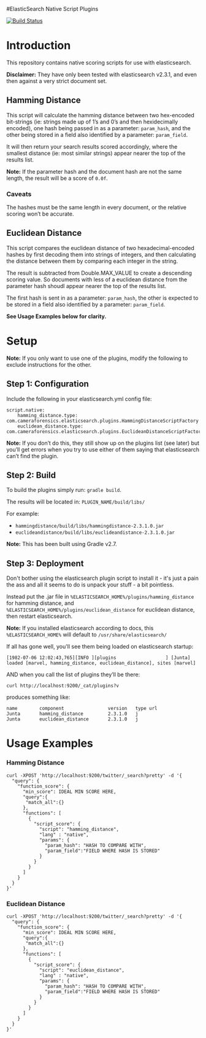 #ElasticSearch Native Script Plugins

[![Build Status](https://travis-ci.org/CameraForensics/elasticsearch-plugins.svg?branch=master)](https://travis-ci.org/CameraForensics/elasticsearch-plugins)

# Introduction
This repository contains native scoring scripts for use with elasticsearch. 

**Disclaimer:** They have only been tested with elasticsearch v2.3.1, and even then against a very strict document set.

## Hamming Distance
This script will calculate the hamming distance between two hex-encoded bit-strings (ie: strings made up of 1’s and 0’s and then hexidecimally encoded), one hash being passed in as a parameter: `param_hash`, and the other being stored in a field also identified by a parameter: `param_field`.

It will then return your search results scored accordingly, where the smallest distance (ie: most similar strings) appear nearer the top of the results list.

**Note:** If the parameter hash and the document hash are not the same length, the result will be a score of `0.0f`.

### Caveats
The hashes must be the same length in every document, or the relative scoring won’t be accurate.

## Euclidean Distance
This script compares the euclidean distance of two hexadecimal-encoded hashes by first decoding them into strings of integers, and then calculating the distance between them by comparing each integer in the string.

The result is subtracted from Double.MAX_VALUE to create a descending scoring value. So documents with less of a euclidean distance from the parameter hash shoudl appear nearer the top of the results list.

The first hash is sent in as a parameter: `param_hash`, the other is expected to be stored in a field also identified by a parameter: `param_field`.

**See Usage Examples below for clarity.**

# Setup
**Note:** If you only want to use one of the plugins, modify the following to exclude instructions for the other.

## Step 1: Configuration

Include the following in your elasticsearch.yml config file:

    script.native:
        hamming_distance.type: com.cameraforensics.elasticsearch.plugins.HammingDistanceScriptFactory
        euclidean_distance.type: com.cameraforensics.elasticsearch.plugins.EuclideanDistanceScriptFactory

**Note:** If you don’t do this, they still show up on the plugins list (see later) but you’ll get errors when you try to use either of them saying that elasticsearch can’t find the plugin.

## Step 2: Build
To build the plugins simply run: `gradle build`.

The results will be located in: `PLUGIN_NAME/build/libs/`

For example:

* `hammingdistance/build/libs/hammingdistance-2.3.1.0.jar`
* `euclideandistance/build/libs/euclideandistance-2.3.1.0.jar`

**Note:** This has been built using Gradle v2.7.

## Step 3: Deployment
Don't bother using the elasticsearch plugin script to install it - it's just a pain the ass and all it seems to do is unpack your stuff - a bit pointless.

Instead put the .jar file in `%ELASTICSEARCH_HOME%/plugins/hamming_distance` for hamming distance, and `%ELASTICSEARCH_HOME%/plugins/euclidean_distance` for euclidean distance, then restart elasticsearch.

**Note:** If you installed elasticsearch according to docs, this `%ELASTICSEARCH_HOME%` will default to `/usr/share/elasticsearch/`

If all has gone well, you'll see them being loaded on elasticsearch startup:

    [1982-07-06 12:02:43,765][INFO ][plugins                  ] [Junta] loaded [marvel, hamming_distance, euclidean_distance], sites [marvel]

AND when you call the list of plugins they’ll be there:

    curl http://localhost:9200/_cat/plugins?v

produces something like:

    name        component                version   type url
    Junta       hamming_distance         2.3.1.0   j
    Junta       euclidean_distance       2.3.1.0   j


# Usage Examples

### Hamming Distance

    curl -XPOST 'http://localhost:9200/twitter/_search?pretty' -d '{
      "query": {
        "function_score": {     
          "min_score": IDEAL MIN SCORE HERE,
          "query":{
           "match_all":{}
          },
          "functions": [
            {
              "script_score": {
                "script": "hamming_distance",
                "lang" : "native",
                "params": {
                  "param_hash": "HASH TO COMPARE WITH",
                  "param_field":"FIELD WHERE HASH IS STORED"
                }
              }
            }
          ]
        }
      }
    }'
    
    
### Euclidean Distance

    curl -XPOST 'http://localhost:9200/twitter/_search?pretty' -d '{
      "query": {
        "function_score": {     
          "min_score": IDEAL MIN SCORE HERE,
          "query":{
           "match_all":{}
          },
          "functions": [
            {
              "script_score": {
                "script": "euclidean_distance",
                "lang" : "native",
                "params": {
                  "param_hash": "HASH TO COMPARE WITH",
                  "param_field":"FIELD WHERE HASH IS STORED"
                }
              }
            }
          ]
        }
      }
    }'